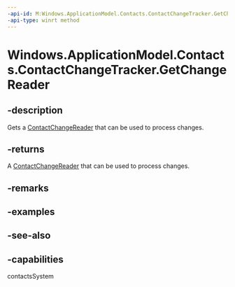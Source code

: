 ```yaml
---
-api-id: M:Windows.ApplicationModel.Contacts.ContactChangeTracker.GetChangeReader
-api-type: winrt method
---
```


<!-- Method syntax
public Windows.ApplicationModel.Contacts.ContactChangeReader GetChangeReader()
-->

# Windows.ApplicationModel.Contacts.ContactChangeTracker.GetChangeReader

## -description
Gets a [ContactChangeReader](contactchangereader.md) that can be used to process changes.

## -returns
A [ContactChangeReader](contactchangereader.md) that can be used to process changes.

## -remarks

## -examples

## -see-also

## -capabilities
contactsSystem
